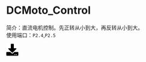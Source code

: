 # DCMoto_Control
简介：直流电机控制。先正转从小到大，再反转从小到大。  
使用端口：`P2.4`,`P2.5`

[![下载](..\download_logo.png)](https://github.com/daishitong/51demo/releases/download/download/09_DCMoto_Control.zip)  